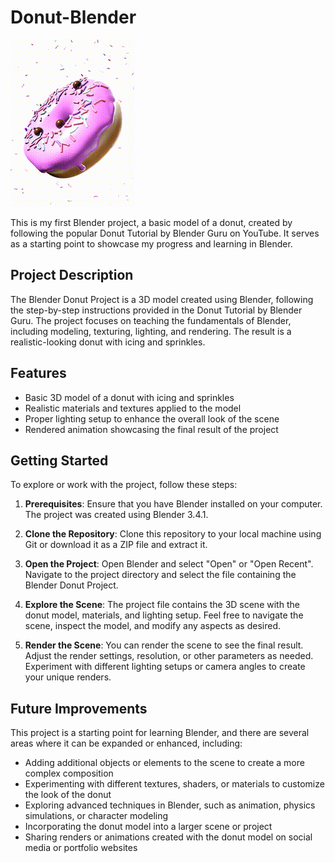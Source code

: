 # Donut-Blender

![Blender Donut Animation](renders/donut.gif)

This is my first Blender project, a basic model of a donut, created by following the popular Donut Tutorial by Blender Guru on YouTube. It serves as a starting point to showcase my progress and learning in Blender.

## Project Description

The Blender Donut Project is a 3D model created using Blender, following the step-by-step instructions provided in the Donut Tutorial by Blender Guru. The project focuses on teaching the fundamentals of Blender, including modeling, texturing, lighting, and rendering. The result is a realistic-looking donut with icing and sprinkles.

## Features

- Basic 3D model of a donut with icing and sprinkles
- Realistic materials and textures applied to the model
- Proper lighting setup to enhance the overall look of the scene
- Rendered animation showcasing the final result of the project

## Getting Started

To explore or work with the project, follow these steps:

1. **Prerequisites**: Ensure that you have Blender installed on your computer. The project was created using Blender 3.4.1.

2. **Clone the Repository**: Clone this repository to your local machine using Git or download it as a ZIP file and extract it.

3. **Open the Project**: Open Blender and select "Open" or "Open Recent". Navigate to the project directory and select the file containing the Blender Donut Project.

4. **Explore the Scene**: The project file contains the 3D scene with the donut model, materials, and lighting setup. Feel free to navigate the scene, inspect the model, and modify any aspects as desired.

5. **Render the Scene**: You can render the scene to see the final result. Adjust the render settings, resolution, or other parameters as needed. Experiment with different lighting setups or camera angles to create your unique renders.

## Future Improvements

This project is a starting point for learning Blender, and there are several areas where it can be expanded or enhanced, including:

- Adding additional objects or elements to the scene to create a more complex composition
- Experimenting with different textures, shaders, or materials to customize the look of the donut
- Exploring advanced techniques in Blender, such as animation, physics simulations, or character modeling
- Incorporating the donut model into a larger scene or project
- Sharing renders or animations created with the donut model on social media or portfolio websites